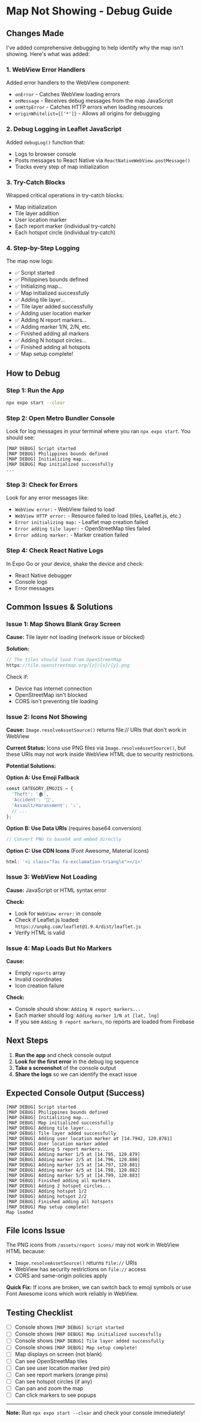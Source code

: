 # Map Not Showing - Debug Guide

## Changes Made

I've added comprehensive debugging to help identify why the map isn't showing. Here's what was added:

### 1. **WebView Error Handlers**
Added error handlers to the WebView component:
- `onError` - Catches WebView loading errors
- `onMessage` - Receives debug messages from the map JavaScript
- `onHttpError` - Catches HTTP errors when loading resources
- `originWhitelist={['*']}` - Allows all origins for debugging

### 2. **Debug Logging in Leaflet JavaScript**
Added `debugLog()` function that:
- Logs to browser console
- Posts messages to React Native via `ReactNativeWebView.postMessage()`
- Tracks every step of map initialization

### 3. **Try-Catch Blocks**
Wrapped critical operations in try-catch blocks:
- Map initialization
- Tile layer addition
- User location marker
- Each report marker (individual try-catch)
- Each hotspot circle (individual try-catch)

### 4. **Step-by-Step Logging**
The map now logs:
- ✅ Script started
- ✅ Philippines bounds defined
- ✅ Initializing map...
- ✅ Map initialized successfully
- ✅ Adding tile layer...
- ✅ Tile layer added successfully
- ✅ Adding user location marker
- ✅ Adding N report markers...
- ✅ Adding marker 1/N, 2/N, etc.
- ✅ Finished adding all markers
- ✅ Adding N hotspot circles...
- ✅ Finished adding all hotspots
- ✅ Map setup complete!

## How to Debug

### Step 1: Run the App
```bash
npx expo start --clear
```

### Step 2: Open Metro Bundler Console
Look for log messages in your terminal where you ran `npx expo start`. You should see:

```
[MAP DEBUG] Script started
[MAP DEBUG] Philippines bounds defined
[MAP DEBUG] Initializing map...
[MAP DEBUG] Map initialized successfully
...
```

### Step 3: Check for Errors
Look for any error messages like:
- `WebView error:` - WebView failed to load
- `WebView HTTP error:` - Resource failed to load (tiles, Leaflet.js, etc.)
- `Error initializing map:` - Leaflet map creation failed
- `Error adding tile layer:` - OpenStreetMap tiles failed
- `Error adding marker:` - Marker creation failed

### Step 4: Check React Native Logs
In Expo Go or your device, shake the device and check:
- React Native debugger
- Console logs
- Error messages

## Common Issues & Solutions

### Issue 1: Map Shows Blank Gray Screen
**Cause:** Tile layer not loading (network issue or blocked)

**Solution:**
```javascript
// The tiles should load from OpenStreetMap
https://tile.openstreetmap.org/{z}/{x}/{y}.png
```

Check if:
- Device has internet connection
- OpenStreetMap isn't blocked
- CORS isn't preventing tile loading

### Issue 2: Icons Not Showing
**Cause:** `Image.resolveAssetSource()` returns file:// URIs that don't work in WebView

**Current Status:** Icons use PNG files via `Image.resolveAssetSource()`, but these URIs may not work inside WebView HTML due to security restrictions.

**Potential Solutions:**

**Option A: Use Emoji Fallback**
```javascript
const CATEGORY_EMOJIS = {
  'Theft': '🏚️',
  'Accident': '🚗',
  'Assault/Harassment': '⚠️',
  // ...
};
```

**Option B: Use Data URIs** (requires base64 conversion)
```javascript
// Convert PNG to base64 and embed directly
```

**Option C: Use CDN Icons** (Font Awesome, Material Icons)
```javascript
html: '<i class="fas fa-exclamation-triangle"></i>'
```

### Issue 3: WebView Not Loading
**Cause:** JavaScript or HTML syntax error

**Check:** 
- Look for `WebView error:` in console
- Check if Leaflet.js loaded: `https://unpkg.com/leaflet@1.9.4/dist/leaflet.js`
- Verify HTML is valid

### Issue 4: Map Loads But No Markers
**Cause:** 
- Empty `reports` array
- Invalid coordinates
- Icon creation failure

**Check:**
- Console should show: `Adding N report markers...`
- Each marker should log: `Adding marker 1/N at [lat, lng]`
- If you see `Adding 0 report markers`, no reports are loaded from Firebase

## Next Steps

1. **Run the app** and check console output
2. **Look for the first error** in the debug log sequence
3. **Take a screenshot** of the console output
4. **Share the logs** so we can identify the exact issue

## Expected Console Output (Success)

```
[MAP DEBUG] Script started
[MAP DEBUG] Philippines bounds defined
[MAP DEBUG] Initializing map...
[MAP DEBUG] Map initialized successfully
[MAP DEBUG] Adding tile layer...
[MAP DEBUG] Tile layer added successfully
[MAP DEBUG] Adding user location marker at [14.7942, 120.8781]
[MAP DEBUG] User location marker added
[MAP DEBUG] Adding 5 report markers...
[MAP DEBUG] Adding marker 1/5 at [14.795, 120.879]
[MAP DEBUG] Adding marker 2/5 at [14.796, 120.880]
[MAP DEBUG] Adding marker 3/5 at [14.797, 120.881]
[MAP DEBUG] Adding marker 4/5 at [14.798, 120.882]
[MAP DEBUG] Adding marker 5/5 at [14.799, 120.883]
[MAP DEBUG] Finished adding all markers
[MAP DEBUG] Adding 2 hotspot circles...
[MAP DEBUG] Adding hotspot 1/2
[MAP DEBUG] Adding hotspot 2/2
[MAP DEBUG] Finished adding all hotspots
[MAP DEBUG] Map setup complete!
Map loaded
```

## File Icons Issue

The PNG icons from `/assets/report icons/` may not work in WebView HTML because:
- `Image.resolveAssetSource()` returns `file://` URIs
- WebView has security restrictions on `file://` access
- CORS and same-origin policies apply

**Quick Fix:** If icons are broken, we can switch back to emoji symbols or use Font Awesome icons which work reliably in WebView.

## Testing Checklist

- [ ] Console shows `[MAP DEBUG] Script started`
- [ ] Console shows `[MAP DEBUG] Map initialized successfully`
- [ ] Console shows `[MAP DEBUG] Tile layer added successfully`
- [ ] Console shows `[MAP DEBUG] Map setup complete!`
- [ ] Map displays on screen (not blank)
- [ ] Can see OpenStreetMap tiles
- [ ] Can see user location marker (red pin)
- [ ] Can see report markers (orange pins)
- [ ] Can see hotspot circles (if any)
- [ ] Can pan and zoom the map
- [ ] Can click markers to see popups

---

**Note:** Run `npx expo start --clear` and check your console immediately!
